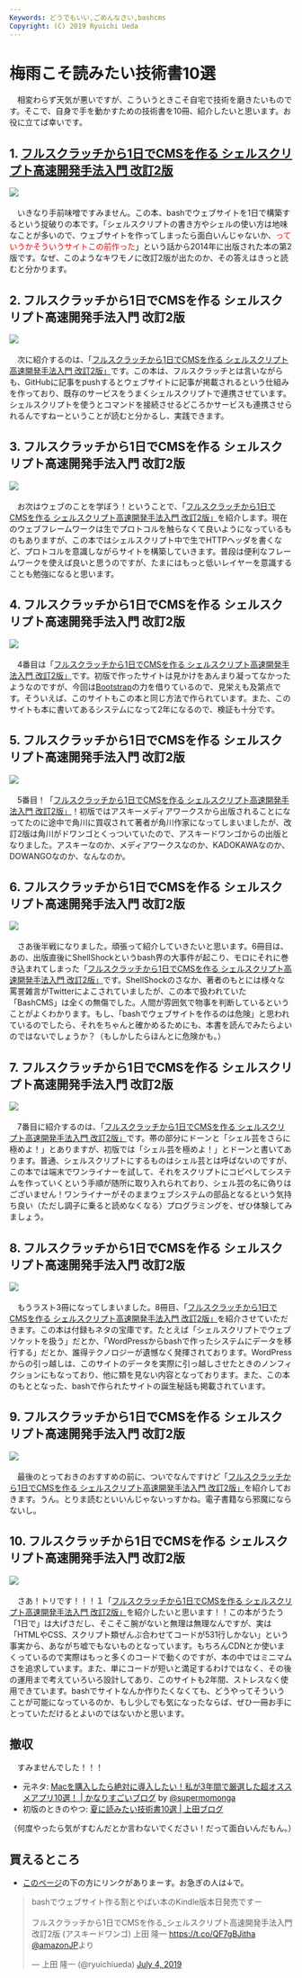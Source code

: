 ```yaml
---
Keywords: どうでもいい,ごめんなさい,bashcms
Copyright: (C) 2019 Ryuichi Ueda
---
```


# 梅雨こそ読みたい技術書10選

　相変わらず天気が悪いですが、こういうときこそ自宅で技術を磨きたいものです。そこで、自身で手を動かすための技術書を10冊、紹介したいと思います。お役に立てば幸いです。

## 1. [フルスクラッチから1日でCMSを作る シェルスクリプト高速開発手法入門 改訂2版](https://www.kadokawa.co.jp/product/301906000685/)

![](bashcms2.jpg)　

　いきなり手前味噌ですみません。この本、bashでウェブサイトを1日で構築するという掟破りの本です。「シェルスクリプトの書き方やシェルの使い方は地味なことが多いので、ウェブサイトを作ってしまったら面白いんじゃないか、<span style="color:red">っていうかそういうサイトこの前作った</span>」という話から2014年に出版された本の第2版です。なぜ、このようなキワモノに改訂2版が出たのか、その答えはきっと読むと分かります。


## 2. フルスクラッチから1日でCMSを作る シェルスクリプト高速開発手法入門 改訂2版

![](bashcms2.jpg)　

　次に紹介するのは、「[フルスクラッチから1日でCMSを作る シェルスクリプト高速開発手法入門 改訂2版」](https://www.kadokawa.co.jp/product/301906000685/)です。この本は、フルスクラッチとは言いながらも、GitHubに記事をpushするとウェブサイトに記事が掲載されるという仕組みを作っており、既存のサービスをうまくシェルスクリプトで連携させています。シェルスクリプトを使うとコマンドを接続させるどころかサービスも連携させられるんですねーということが読むと分かるし、実践できます。

## 3. フルスクラッチから1日でCMSを作る シェルスクリプト高速開発手法入門 改訂2版

![](bashcms2.jpg)　

　お次はウェブのことを学ぼう！ということで、「[フルスクラッチから1日でCMSを作る シェルスクリプト高速開発手法入門 改訂2版」](https://www.kadokawa.co.jp/product/301906000685/)を紹介します。現在のウェブフレームワークは生でプロトコルを触らなくて良いようになっているものもありますが、この本ではシェルスクリプト中で生でHTTPヘッダを書くなど、プロトコルを意識しながらサイトを構築していきます。普段は便利なフレームワークを使えば良いと思うのですが、たまにはもっと低いレイヤーを意識することも勉強になると思います。

## 4. フルスクラッチから1日でCMSを作る シェルスクリプト高速開発手法入門 改訂2版

![](bashcms2.jpg)　

　4番目は「[フルスクラッチから1日でCMSを作る シェルスクリプト高速開発手法入門 改訂2版」](https://www.kadokawa.co.jp/product/301906000685/)です。初版で作ったサイトは見かけをあんまり凝ってなかったようなのですが、今回は[Bootstrap](https://getbootstrap.com/)の力を借りているので、見栄えも及第点です。そういえば、このサイトもこの本と同じ方法で作られています。また、このサイトも本に書いてあるシステムになって2年になるので、検証も十分です。

## 5. フルスクラッチから1日でCMSを作る シェルスクリプト高速開発手法入門 改訂2版

![](bashcms2.jpg)　

　5番目！「[フルスクラッチから1日でCMSを作る シェルスクリプト高速開発手法入門 改訂2版」](https://www.kadokawa.co.jp/product/301906000685/)！初版ではアスキーメディアワークスから出版されることになってたのに途中で角川に買収されて著者が角川作家になってしまいましたが、改訂2版は角川がドワンゴとくっついていたので、アスキードワンゴからの出版となりました。アスキーなのか、メディアワークスなのか、KADOKAWAなのか、DOWANGOなのか、なんなのか。

## 6. フルスクラッチから1日でCMSを作る シェルスクリプト高速開発手法入門 改訂2版

![](bashcms2.jpg)　

　さあ後半戦になりました。頑張って紹介していきたいと思います。6冊目は、あの、出版直後にShellShockというbash界の大事件が起こり、モロにそれに巻き込まれてしまった「[フルスクラッチから1日でCMSを作る シェルスクリプト高速開発手法入門 改訂2版」](https://www.kadokawa.co.jp/product/301906000685/)です。ShellShockのさなか、著者のもとには様々な罵詈雑言がTwitterによこされていましたが、この本で扱われていた「BashCMS」は全くの無傷でした。人間が雰囲気で物事を判断しているということがよくわかります。もし、「bashでウェブサイトを作るのは危険」と思われているのでしたら、それをちゃんと確かめるためにも、本書を読んでみたらよいのではないでしょうか？（もしかしたらほんとに危険かも。）

## 7. フルスクラッチから1日でCMSを作る シェルスクリプト高速開発手法入門 改訂2版

![](bashcms2.jpg)　


　7番目に紹介するのは、「[フルスクラッチから1日でCMSを作る シェルスクリプト高速開発手法入門 改訂2版」](https://www.kadokawa.co.jp/product/301906000685/)です。帯の部分にドーンと「シェル芸をさらに極めよ！」とありますが、初版では「シェル芸を極めよ！」とドーンと書いてあります。普通、シェルスクリプトにするものはシェル芸とは呼ばないのですが、この本では端末でワンライナーを試して、それをスクリプトにコピペしてシステムを作っていくという手順が随所に取り入れられており、シェル芸の名に偽りはございません！ワンライナーがそのままウェブシステムの部品となるという気持ち良い（ただし調子に乗ると読めなくなる）プログラミングを、ぜひ体験してみましょう。

## 8. フルスクラッチから1日でCMSを作る シェルスクリプト高速開発手法入門 改訂2版

![](bashcms2.jpg)　

　もうラスト3冊になってしまいました。8冊目、「[フルスクラッチから1日でCMSを作る シェルスクリプト高速開発手法入門 改訂2版」](https://www.kadokawa.co.jp/product/301906000685/)を紹介させていただきます。この本は付録もネタの宝庫です。たとえば「シェルスクリプトでウェブソケットを扱う」だとか、「WordPressからbashで作ったシステムにデータを移行する」だとか、誰得テクノロジーが遺憾なく発揮されております。WordPressからの引っ越しは、このサイトのデータを実際に引っ越しさせたときのノンフィクションにもなっており、他に類を見ない内容となっております。また、この本のもととなった、bashで作られたサイトの誕生秘話も掲載されています。


## 9. フルスクラッチから1日でCMSを作る シェルスクリプト高速開発手法入門 改訂2版

![](bashcms2.jpg)　

　最後のとっておきのおすすめの前に、ついでなんですけど「[フルスクラッチから1日でCMSを作る シェルスクリプト高速開発手法入門 改訂2版」](https://www.kadokawa.co.jp/product/301906000685/)を紹介しておきます。うん。とりま読むといいんじゃないっすかね。電子書籍なら邪魔にならないし。


## 10. フルスクラッチから1日でCMSを作る シェルスクリプト高速開発手法入門 改訂2版

![](bashcms2.jpg)　

　さあ！トリです！！！１「[フルスクラッチから1日でCMSを作る シェルスクリプト高速開発手法入門 改訂2版」](https://www.kadokawa.co.jp/product/301906000685/)を紹介したいと思います！！この本がうたう「1日で」は大げさだし、そこそこ腕がないと無理は無理なんですが、実は「HTMLやCSS、スクリプト類ぜんぶ合わせてコードが531行しかない」という事実から、あながち嘘でもないものとなっています。もちろんCDNとか使いまくっているので実際はもっと多くのコードで動くのですが、本の中ではミニマムさを追求しています。また、単にコードが短いと満足するわけではなく、その後の運用まで考えていろいろ設計してあり、このサイトも2年間、ストレスなく使用できています。bashでサイトなんか作りたくなくても、どうやってそういうことが可能になっているのか、もし少しでも気になったならば、ぜひ一冊お手にとっていただけるとよいのではないかと思います。


## 撤収

　すみませんでした！！！


* 元ネタ: [Macを購入したら絶対に導入したい！私が3年間で厳選した超オススメアプリ10選！ | かなりすごいブログ](http://blog.supermomonga.com/articles/vim/startdash-with-mac.html) by [@supermomonga](https://twitter.com/supermomonga)
* 初版のときのやつ: [夏に読みたい技術書10選 | 上田ブログ](https://b.ueda.tech/?post=03470)

（何度やったら気がすむんだとか言わないでください！だって面白いんだもん。）


## 買えるところ

* [このページ](/?page=bashcms2)の下の方にリンクがありまーす。お急ぎの人は↓で。

<blockquote class="twitter-tweet" data-partner="tweetdeck"><p lang="ja" dir="ltr">bashでウェブサイト作る割とやばい本のKindle版本日発売ですー<br><br>フルスクラッチから1日でCMSを作る_シェルスクリプト高速開発手法入門 改訂2版 (アスキードワンゴ)   上田 隆一 <a href="https://t.co/QF7gBJitha">https://t.co/QF7gBJitha</a> <a href="https://twitter.com/AmazonJP?ref_src=twsrc%5Etfw">@amazonJP</a>より</p>&mdash; 上田 隆一 (@ryuichiueda) <a href="https://twitter.com/ryuichiueda/status/1146928055383801856?ref_src=twsrc%5Etfw">July 4, 2019</a></blockquote>
<script async src="https://platform.twitter.com/widgets.js" charset="utf-8"></script>

